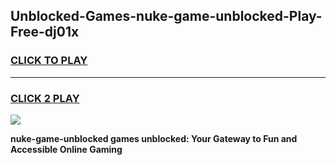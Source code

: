 
## Unblocked-Games-nuke-game-unblocked-Play-Free-dj01x
<h3>
<a href="https://premium76.site?title=nuke-game-unblocked&ref=22A">CLICK TO PLAY</a></h3>
<hr>

<h3>
<a href="https://premium76.site?title=nuke-game-unblocked&ref=22A">CLICK 2 PLAY</a>
  
</h3>

<a href="https://premium76.site?title=nuke-game-unblocked&ref=22A"><img src="https://clearcache.store/games.png"></a>


**nuke-game-unblocked games unblocked: Your Gateway to Fun and Accessible Online Gaming**
